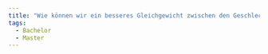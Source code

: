 ```yaml
---
title: "Wie können wir ein besseres Gleichgewicht zwischen den Geschlechtern herstellen?"
tags:
  - Bachelor
  - Master
---
```

